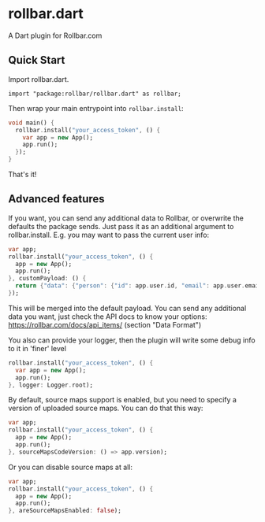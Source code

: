 # rollbar.dart

A Dart plugin for Rollbar.com

## Quick Start
Import rollbar.dart.

```
import "package:rollbar/rollbar.dart" as rollbar;
```

Then wrap your main entrypoint into `rollbar.install`:

```dart
void main() {
  rollbar.install("your_access_token", () {
    var app = new App();
    app.run();
  });
}
```

That's it!

## Advanced features

If you want, you can send any additional data to Rollbar, or overwrite the defaults the package sends.
Just pass it as an additional argument to rollbar.install. E.g. you may want to pass the current user info:

```dart
var app;
rollbar.install("your_access_token", () {
  app = new App();
  app.run();
}, customPayload: () {
  return {"data": {"person": {"id": app.user.id, "email": app.user.email}}};
});
```

This will be merged into the default payload. You can send any additional data you want, just check the API
docs to know your options:
https://rollbar.com/docs/api_items/ (section "Data Format")

You also can provide your logger, then the plugin will write some debug info to it in 'finer' level

```dart
rollbar.install("your_access_token", () {
  var app = new App();
  app.run();
}, logger: Logger.root);
```

By default, source maps support is enabled, but you need to specify a version of uploaded source maps.
You can do that this way:

```dart
var app;
rollbar.install("your_access_token", () {
  app = new App();
  app.run();
}, sourceMapsCodeVersion: () => app.version);
```

Or you can disable source maps at all:

```dart
var app;
rollbar.install("your_access_token", () {
  app = new App();
  app.run();
}, areSourceMapsEnabled: false);
```
